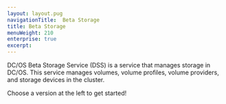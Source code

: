 ```yaml
---
layout: layout.pug
navigationTitle:  Beta Storage
title: Beta Storage
menuWeight: 210
enterprise: true
excerpt:
---
```



DC/OS Beta Storage Service (DSS) is a service that manages storage in DC/OS.
This service manages volumes, volume profiles, volume providers, and storage devices in the cluster.

Choose a version at the left to get started!
